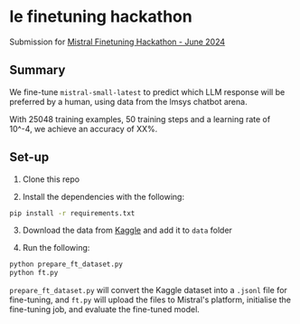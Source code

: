 # le finetuning hackathon
Submission for [Mistral Finetuning Hackathon - June 2024](https://mistral.ai/news/2024-ft-hackathon/)

## Summary

We fine-tune `mistral-small-latest` to predict which LLM response will be preferred by a human, using data from the lmsys chatbot arena.

With 25048 training examples, 50 training steps and a learning rate of 10^-4, we achieve an accuracy of XX%. 

## Set-up

1. Clone this repo

2. Install the dependencies with the following:

```bash
pip install -r requirements.txt
```

3. Download the data from [Kaggle](https://www.kaggle.com/competitions/lmsys-chatbot-arena/data) and add it to `data` folder

4. Run the following:

```bash
python prepare_ft_dataset.py
python ft.py
```

`prepare_ft_dataset.py` will convert the Kaggle dataset into a `.jsonl` file for fine-tuning, and `ft.py` will upload the files to Mistral's platform, initialise the fine-tuning job, and evaluate the fine-tuned model.
